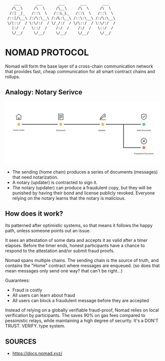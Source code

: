 ```
    ___       ___       ___       ___       ___   
   /\__\     /\  \     /\__\     /\  \     /\  \  
  /:| _|_   /::\  \   /::L_L_   /::\  \   /::\  \ 
 /::|/\__\ /:/\:\__\ /:/L:\__\ /::\:\__\ /:/\:\__\
 \/|::/  / \:\/:/  / \/_/:/  / \/\::/  / \:\/:/  /
   |:/  /   \::/  /    /:/  /    /:/  /   \::/  / 
   \/__/     \/__/     \/__/     \/__/     \/__/  
```
# NOMAD PROTOCOL

Nomad will form the base layer of a cross-chain communication network that provides fast, cheap communication for all smart contract chains and rollups. 

## Analogy: Notary Serivce

![notary service analogy diagram](./notary-service-analogy.png)

- The sending (home chain) produces a series of documents (messages) that need notarization.
- A notary (updater) is contracted to sign it.
- The notary (updater) can produce a fraudulent copy, but they will be punished by having their bond and license publicly revoked. Everyone relying on the notary learns that the notary is malicious.

## How does it work?

Its patterned after optimistic systems, so that means it follows the happy path, unless someone points out an issue.

It sees an attestation of some data and accepts it as valid after a timer elapses. Before the timer ends, honest participants have a chance to respond to the attestation and/or submit fraud proofs.

Nomad spans multiple chains. The sending chain is the source of truth, and contains the "Home" contract where messages are enqueued. (so does that mean messages only send one way? that can't be right...)



Guarantees:

- Fraud is costly
- All users can learn about fraud
- All users can block a fraudulent message before they are accepted

Instead of relying on a globally verifiable fraud-proof, Nomad relies on local verification by participants. The saves 90% on gas fees compared to pessimistic relays, while maintaining a high degree of security. It's a DON'T TRUST. VERIFY. type system.

## SOURCES

- https://docs.nomad.xyz/

